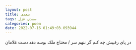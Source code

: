 ```yaml
---
layout: post
title: سعدی
tags: سعدی غزل
categories: poem
date: 2022-07-16 01:49:03.093944
---
```


در پای رقیبش چه کنم گر ننهم سر / محتاج ملک بوسه دهد دست غلامان